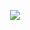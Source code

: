 <p align="center">
  <a href="https://github.com/danjosepad/github-readme-stats">
    <img
      align="center"
      src="https://github-readme-stats.vercel.app/api/top-langs/?username=danjosepad&layout=compact&bg_color=0d1117&text_color=FFFFFF"
    />
  </a>
</p>
